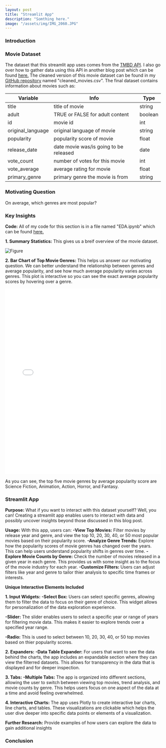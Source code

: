 ```yaml
---
layout: post
title: "Streamlit App"
description: "Somthing here."
image: "/assets/img/IMG_2060.JPG"
--- 
```


### Introduction

### Movie Dataset
The dataset that this streamlit app uses comes from the [TMBD API](https://developer.themoviedb.org/docs/getting-started). I also go over how to gather data using this API in another blog post which can be found [here.](https://laurenscarzella.github.io/my-blog/blog/api/) The cleaned version of this movie dataset can be found in my [GitHub repository](https://github.com/laurenscarzella/my-api) named "cleaned_movies.csv". The final dataset contains information about movies such as:

| Variable          | Info                                   | Type     |
|-------------------|----------------------------------------|----------|
| title             | title of movie                         | string   |
| adult             | TRUE or FALSE for adult content        | boolean  |
| id                | movie id                               | int      |
| original_language | original language of movie             | string   |
| popularity        | popularity score of movie              | float    |
| release_date      | date movie was/is going to be released | date     |
| vote_count        | number of votes for this movie         | int      |
| vote_average      | average rating for movie               | float    |
| primary_genre     | primary genre the movie is from        | string   |

### Motivating Question
On average, which genres are most popular?

### Key Insights
**Code:** All of my code for this section is in a file named "EDA.ipynb" which can be found [here.](https://github.com/laurenscarzella/my-api/blob/main/EDA.ipynb)

**1. Summary Statistics:** This gives us a breif overview of the movie dataset.

![Figure]({{site.url}}/{{site.baseurl}}/assets/img/summary_stats.png)

**2. Bar Chart of Top Movie Genres:** This helps us answer our motivating question. We can better understand the relationship between genres and average popularity, and see how much average popularity varies across genres. This plot is interactive so you can see the exact average popularity scores by hovering over a genre.

<iframe src="{{site.url}}/{{site.baseurl}}/assets/img/interactive_plot1.html" width="100%" height="600px" frameborder="0"></iframe>

As you can see, the top five movie genres by average popularity score are Science Fiction, Animation, Action, Horror, and Fantasy.  

### Streamlit App
**Purpose:** What if you want to interact with this dataset yourself? Well, you can! Creating a streamlit app enables users to interact with data and possibly uncover insights beyond those discussed in this blog post.

**Usage:** With this app, users can:
**-View Top Movies:** Filter movies by release year and genre, and view the top 10, 20, 30, 40, or 50 most popular movies based on their popularity score.
**-Analyze Genre Trends:** Explore how the popularity scores of movie genres has changed over the years. This can help users understand popularity shifts in genres over time.
**-Explore Movie Counts by Genre:** Check the number of movies released in a given year in each genre. This provides us with some insight as to the focus of the movie industry for each year.
**-Customize Filters:** Users can adjust filters like year and genre to tailor thier analysis to specific time frames or interests.

**Unique Interactive Elements Included**

**1. Input Widgets:** 
**-Select Box:** Users can select specific genres, allowing them to filter the data to focus on their genre of choice. This widget allows for personalization of the data exploration experience.

**-Slider:** The slider enables users to select a specific year or range of years for filtering movie data. This makes it easier to explore trends over a specified year range.

**-Radio:** This is used to select between 10, 20, 30, 40, or 50 top movies based on thier popularity scores.

**2. Expanders:**
**-Data Table Expander:** For users that want to see the data behind the charts, the app includes an expandable section where they can view the filterred datasets. This allows for transparency in the data that is displayed and for deeper inspection.

**3. Tabs:**
**-Multiple Tabs:** The app is organized into different sections, allowing the user to switch between viewing top movies, trend analysis, and movie counts by genre. This helps users focus on one aspect of the data at a time and avoid feeling overwhelmed.

**4. Interactive Charts:** The app uses Plotly to create interactive bar charts, line charts, and tables. These visualizations are clickable which helps the user dive deeper into specific data points or elements of a visualization.

**Further Research:** Provide examples of how users can explore the data to gain additional insights

### Conclusion

